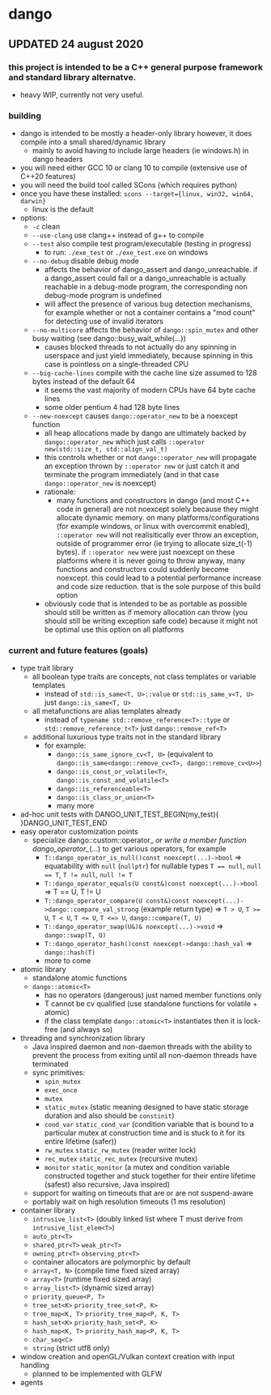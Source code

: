 # dango
## UPDATED 24 august 2020
### this project is intended to be a C++ general purpose framework and standard library alternatve.
  - heavy WIP, currently not very useful.

### building
  - dango is intended to be mostly a header-only library however, it does compile into a small shared/dynamic library
    - mainly to avoid having to include large headers (ie windows.h) in dango headers
  - you will need either GCC 10 or clang 10 to compile (extensive use of C++20 features)
  - you will need the build tool called SCons (which requires python)
  - once you have these installed: `scons --target={linux, win32, win64, darwin}`
    - linux is the default
  - options:
    - `-c` clean
    - `--use-clang` use clang++ instead of g++ to compile
    - `--test` also compile test program/executable (testing in progress)
      - to run: `./exe_test` or `./exe_test.exe` on windows
    - `--no-debug` disable debug mode
      - affects the behavior of dango_assert and dango_unreachable. if a dango_assert could fail or a dango_unreachable 
        is actually reachable in a debug-mode program, the corresponding non debug-mode program is undefined
      - will affect the presence of various bug detection mechanisms, for example whether or not a container contains 
        a "mod count" for detecting use of invalid iterators
    - `--no-multicore` affects the behavior of `dango::spin_mutex` and other busy waiting (see dango::busy_wait_while(...))
      - causes blocked threads to not actually do any spinning in userspace and just yield immediately,
        because spinning in this case is pointless on a single-threaded CPU
    - `--big-cache-lines` compile with the cache line size assumed to 128 bytes instead of the default 64
      - it seems the vast majority of modern CPUs have 64 byte cache lines
      - some older pentium 4 had 128 byte lines
    - `--new-noexcept` causes `dango::operator_new` to be a noexcept function
      - all heap allocations made by dango are ultimately backed by `dango::operator_new` which just calls `::operator new(std::size_t, std::align_val_t)`
      - this controls whether or not `dango::operator_new` will propagate an exception thrown by `::operator new` 
        or just catch it and terminate the program immediately (and in that case `dango::operator_new` is noexcept)
      - rationale:
        - many functions and constructors in dango (and most C++ code in general) are not noexcept solely because they might allocate dynamic
          memory. on many platforms/configurations (for example windows, or linux with overcommit enabled), `::operator new` will not 
          realisitically ever throw an exception, outside of programmer error (ie trying to allocate size_t(-1) bytes). if `::operator new` 
          were just noexcept on these platforms where it is never going to throw anyway, many functions and constructors could suddenly
          become noexcept. this could lead to a potential performance increase and code size reduction. that is the sole purpose of this
          build option
      - obviously code that is intended to be as portable as possible should still be written as if memory allocation can throw (you should 
        still be writing exception safe code) because it might not be optimal use this option on all platforms
### current and future features (goals)
  - type trait library
    - all boolean type traits are concepts, not class templates or variable templates
      - instead of `std::is_same<T, U>::value` or `std::is_same_v<T, U>` just `dango::is_same<T, U>`
    - all metafunctions are alias templates already
      - instead of `typename std::remove_reference<T>::type` or `std::remove_reference_t<T>` just `dango::remove_ref<T>`
    - additional luxurious type traits not in the standard library
      - for example:
        - `dango::is_same_ignore_cv<T, U>` (equivalent to `dango::is_same<dango::remove_cv<T>, dango::remove_cv<U>>`)
        - `dango::is_const_or_volatile<T>`, `dango::is_const_and_volatile<T>`
        - `dango::is_referenceable<T>`
        - `dango::is_class_or_union<T>`
        - many more
  - ad-hoc unit tests with DANGO_UNIT_TEST_BEGIN(my_test){  }DANGO_UNIT_TEST_END
  - easy operator customization points
    - specialize dango::custom::operator_*<T> or write a member function dango_operator_*(...) to get various operators, for example
      - `T::dango_operator_is_null()const noexcept(...)->bool` => equatability with `null` (`nullptr`) for nullable types `T == null`, `null == T`, `T != null`, `null != T`
      - `T::dango_operator_equals(U const&)const noexcept(...)->bool` => T == U, T != U 
      - `T::dango_operator_compare(U const&)const noexcept(...)->dango::compare_val_strong` (example return type) => `T > U`, `T >= U`, `T < U`, `T <= U`, `T <=> U`, `dango::compare(T, U)`
      - `T::dango_operator_swap(U&)& noexcept(...)->void` => `dango::swap(T, U)`
      - `T::dango_operator_hash()const noexcept->dango::hash_val` => `dango::hash(T)`
      - more to come
  - atomic library
    - standalone atomic functions
    - `dango::atomic<T>`
      - has no operators (dangerous) just named member functions only
      - T cannot be cv qualified (use standalone functions for volatile + atomic)
      - if the class template `dango::atomic<T>` instantiates then it is lock-free (and always so)
  - threading and synchronization library
    - Java inspired daemon and non-daemon threads with the ability to prevent the process from exiting until
      all non-daemon threads have terminated
    - sync primitives:
      - `spin_mutex`
      - `exec_once`
      - `mutex`
      - `static_mutex` (static meaning designed to have static storage duration and also should be `constinit`)
      - `cond_var` `static_cond_var` (condition variable that is bound to a particular mutex at construction time and is stuck to it
        for its entire lifetime (safer))
      - `rw_mutex` `static_rw_mutex` (reader writer lock)
      - `rec_mutex` `static_rec_mutex` (recursive mutex)
      - `monitor` `static_monitor` (a mutex and condition variable constructed together and stuck together for their entire lifetime (safest)
        also recursive, Java inspired)
    - support for waiting on timeouts that are or are not suspend-aware
    - portably wait on high resolution timeouts (1 ms resolution)
  - container library
    - `intrusive_list<T>` (doubly linked list where T must derive from `intrusive_list_elem<T>`)
    - `auto_ptr<T>`
    - `shared_ptr<T>` `weak_ptr<T>`
    - `owning_ptr<T>` `observing_ptr<T>`
    - container allocators are polymorphic by default
    - `array<T, N>` (compile time fixed sized array)
    - `array<T>` (runtime fixed sized array)
    - `array_list<T>` (dynamic sized array)
    - `priority_queue<P, T>`
    - `tree_set<K>` `priority_tree_set<P, K>`
    - `tree_map<K, T>` `priority_tree_map<P, K, T>`
    - `hash_set<K>` `priority_hash_set<P, K>`
    - `hash_map<K, T>` `priority_hash_map<P, K, T>`
    - `char_seq<C>`
    - `string` (strict utf8 only)
  - window creation and openGL/Vulkan context creation with input handling
    - planned to be implemented with GLFW
  - agents
    
